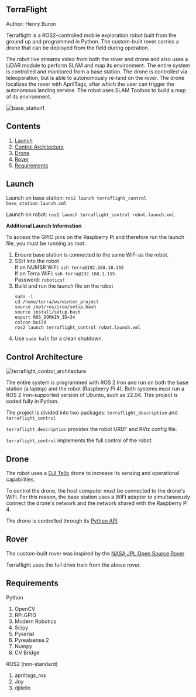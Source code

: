 ## TerraFlight

Author: Henry Buron

Terraflight is a ROS2-controlled mobile exploration robot built from the ground up and programmed in Python. The custom-built rover carries a drone that can be deployed from the field during operation.

The robot live streams video from both the rover and drone and also uses a LiDAR module to perform SLAM and map its environment. The entire system is controlled and monitored from a base station. The drone is controlled via teleoperation, but is able to autonomously re-land on the rover. The drone localizes the rover with AprilTags, after which the user can trigger the autonomous landing service. The robot uses SLAM Toolbox to build a map of its environment.

![base_station1](https://github.com/henryburon/terra-flight/assets/141075086/b7691a4d-11f2-496f-b1ad-0ef40f266bb6)

## Contents
1. [Launch](#launch)
2. [Control Architecture](#control-architecture)
3. [Drone](#drone)
4. [Rover](#rover)
4. [Requirements](#requirements)

## Launch

Launch on base station: ```ros2 launch terraflight_control base_station.launch.xml```

Launch on robot: ```ros2 launch terraflight_control robot.launch.xml```

**Additional Launch Information**

To access the GPIO pins on the Raspberry Pi and therefore run the launch file, you must be running as root.
1. Ensure base station is connected to the same WiFi as the robot.
2. SSH into the robot  
If on NUMSR WiFi: ```ssh terra@192.168.18.155```  
If on Terra WiFi: ```ssh terra@192.168.1.155```  
Password: ```robotics!```
3. Build and run the launch file on the robot
   ```
   sudo -i
   cd /home/terra/ws/winter_project
   source /opt/ros/iron/setup.bash
   source install/setup.bash
   export ROS_DOMAIN_ID=34
   colcon build
   ros2 launch terraflight_control robot.launch.xml
   ```
4. Use ```sudo halt``` for a clean shutdown.

## Control Architecture

![terraflight_control_architecture](https://github.com/henryburon/terra-flight/assets/141075086/0db0da96-8dd1-475d-9252-bf165300cd86)

The entire system is programmed with ROS 2 Iron and run on both the base station (a laptop) and the robot (Raspberry Pi 4). Both systems must run a ROS 2 Iron-supported version of Ubuntu, such as 22.04. This project is coded fully in Python.

The project is divided into two packages: ```terraflight_description``` and ```terraflight_control```

```terraflight_description``` provides the robot URDF and RViz config file.

```terraflight_control``` implements the full control of the robot.

## Drone

The robot uses a [DJI Tello](https://store.dji.com/product/tello?vid=38421) drone to increase its sensing and operational capabilities.

To control the drone, the host computer must be connected to the drone's WiFi. For this reason, the base station uses a WiFi adapter to simultaneously connect the drone's network and the network shared with the Raspberry Pi 4.

The drone is controlled through its [Python API](https://djitellopy.readthedocs.io/en/latest/tello/).

## Rover

The custom-built rover was inspired by the [NASA JPL Open Source Rover](https://github.com/nasa-jpl/open-source-rover/tree/master)

Terraflight uses the full drive train from the above rover.


## Requirements

Python 

1. OpenCV
2. RPi.GPIO
3. Modern Robotics
4. Scipy
5. Pyserial
6. Pyrealsense 2
7. Numpy
8. CV Bridge

ROS2 (non-standard)

1. apriltags_ros
2. Joy
3. djitello
